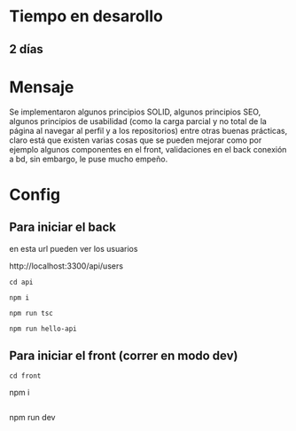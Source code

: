 # Tiempo en desarollo
## 2 días

# Mensaje
Se implementaron algunos principios SOLID, algunos principios SEO, algunos principios de usabilidad (como la carga parcial y no total de la página al navegar al perfil y a los repositorios) entre otras buenas prácticas, claro está que existen varias cosas que se pueden mejorar como por ejemplo algunos componentes en el front, validaciones en el back conexión a bd, sin embargo, le puse mucho empeño.

# Config
## Para iniciar el back 
en esta url pueden ver los usuarios

http://localhost:3300/api/users

```
cd api
```

```
npm i
```

```
npm run tsc
```

```
npm run hello-api
```

## Para iniciar el front (correr en modo dev)
```
cd front
```

npm i
```

```
npm run dev
```
